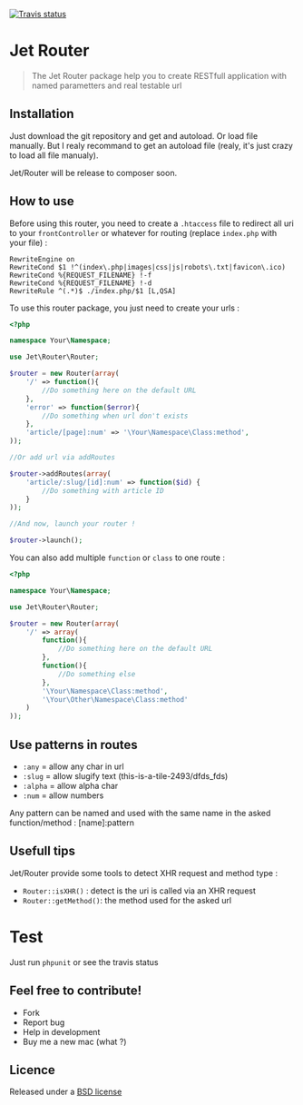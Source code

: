 [![Travis status](https://secure.travis-ci.org/CapMousse/Jet-Router.png)](http://travis-ci.org/#!/CapMousse/Jet-Router)

# Jet Router

> The Jet Router package help you to create RESTfull application with named parametters and real testable url

## Installation

Just download the git repository and get and autoload. Or load file manually. But I realy recommand to get an autoload file (realy, it's just crazy to load all file manualy).

Jet/Router will be release to composer soon.

## How to use

Before using this router, you need to create a `.htaccess` file to redirect all uri to your `frontController` or whatever for routing (replace `index.php` with your file) :

```
RewriteEngine on
RewriteCond $1 !^(index\.php|images|css|js|robots\.txt|favicon\.ico)
RewriteCond %{REQUEST_FILENAME} !-f
RewriteCond %{REQUEST_FILENAME} !-d
RewriteRule ^(.*)$ ./index.php/$1 [L,QSA]
```

To use this router package, you just need to create your urls :

```php
<?php

namespace Your\Namespace;

use Jet\Router\Router;

$router = new Router(array(
    '/' => function(){
        //Do something here on the default URL
    },
    'error' => function($error){
        //Do something when url don't exists
    },
    'article/[page]:num' => '\Your\Namespace\Class:method',
));

//Or add url via addRoutes

$router->addRoutes(array(
    'article/:slug/[id]:num' => function($id) {
        //Do something with article ID
    }
));

//And now, launch your router !

$router->launch();
```

You can also add multiple `function` or `class` to one route :

```php
<?php

namespace Your\Namespace;

use Jet\Router\Router;

$router = new Router(array(
    '/' => array(
        function(){
            //Do something here on the default URL
        },
        function(){
            //Do something else
        },
        '\Your\Namespace\Class:method',
        '\Your\Other\Namespace\Class:method'        
    )
));
```

## Use patterns in routes

- `:any` = allow any char in url
- `:slug` = allow slugify text (this-is-a-tile-2493/dfds_fds)
- `:alpha` = allow alpha char
- `:num` = allow numbers

Any pattern can be named and used with the same name in the asked function/method :
    [name]:pattern

## Usefull tips
Jet/Router provide some tools to detect XHR request and method type :

- `Router::isXHR()` : detect is the uri is called via an XHR request
- `Router::getMethod()`: the method used for the asked url


# Test

Just run `phpunit` or see the travis status

Feel free to contribute!
------------------------

* Fork
* Report bug
* Help in development
* Buy me a new mac (what ?)

Licence
-------

Released under a [BSD license](http://en.wikipedia.org/wiki/BSD_licenses)